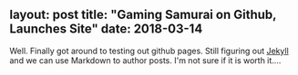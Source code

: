 layout: post
title: "Gaming Samurai on Github, Launches Site"
date: 2018-03-14
---

Well. Finally got around to testing out github pages. Still figuring out [Jekyll](http://jekyllrb.com) and we can use Markdown to author posts. I'm not sure if it is worth it....
